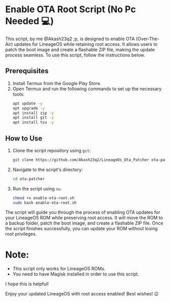 # Enable OTA Root Script (No Pc Needed 💻)

This script, by me @Akash23q2 ;p, is designed to enable OTA (Over-The-Air) updates for LineageOS while retaining root access. It allows users to patch the boot image and create a flashable ZIP file, making the update process seamless. To use this script, follow the instructions below.

## Prerequisites
1. Install Termux from the Google Play Store.
2. Open Termux and run the following commands to set up the necessary tools:
   ```bash
   apt update -y
   apt upgrade -y
   apt install zip -y
   apt install git -y
   apt install tsu -y
   ```

## How to Use
1. Clone the script repository using `git`:
   ```bash
   git clone https://github.com/Akash23q2/LineageOs_Ota_Patcher ota-patcher
   ```
   
2. Navigate to the script's directory:
   ```bash
   cd ota-patcher
   ```

3. Run the script using `su`.
   ```bash
   chmod +x enable-ota-root.sh
   sudo bash enable-ota-root.sh

   ```

The script will guide you through the process of enabling OTA updates for your LineageOS ROM while preserving root access. It will move the ROM to a backup folder, patch the boot image, and create a flashable ZIP file. Once the script finishes successfully, you can update your ROM without losing root privileges.
# 

# **Note:**

* This script only works for LineageOS ROMs.
* You need to have Magisk installed in order to use this script.

I hope this is helpful!

Enjoy your updated LineageOS with root access enabled! Best wishes! 😉
